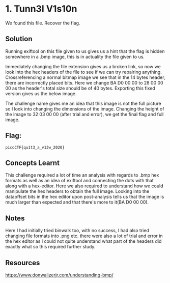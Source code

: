 # 1. Tunn3l V1s10n
We found this file. Recover the flag.

## Solution 
Running exiftool on this file given to us gives us a hint that the flag is hidden somewhere in a .bmp image, this is in actuality the file given to us. 


Immediately changing the file extension gives us a broken link, so now we look into the hex headers of the file to see if we can try repairing anything. Crossreferencing a normal bitmap image we see that in the 14 bytes header, there are incorrectly placed bits. Here we change BA D0 00 00 to 28 00 00 00 as the header's total size should be of 40 bytes. Exporting this fixed version gives us the below image. 

The challenge name gives me an idea that this image is not the full picture so I look into changing the dimensions of the image. Changing the height of the image to 32 03 00 00 (after trial and error), we get the final flag and full image. 


## Flag:
```
picoCTF{qu1t3_a_v13w_2020}
```

## Concepts Learnt
This challenge required a lot of time an analysis with regards to .bmp hex formats as well as an idea of exiftool and connecting the dots with that along with a hex-editor. Here we also required to understand how we could manipulate the hex headers to obtain the full image. Looking into the dataoffset bits in the hex editor upon post-analysis tells us that the image is much larger than expected and that there's more to it(BA D0 00 00). 

## Notes
Here I had initially tried binwalk too, with no success, I had also tried changing file formats into .png etc. there were also a lot of trial and error in the hex editor as I could not quite understand what part of the headers did exactly what so this required further study. 

## Resources
https://www.donwalizerjr.com/understanding-bmp/